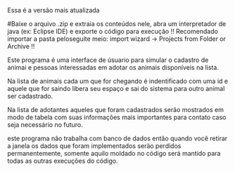 Essa é a versão mais atualizada

#Baixe o arquivo .zip e extraia os conteúdos nele, abra um interpretador de java (ex: Eclipse IDE) e exporte o código para execução
!! Recomendado importar a pasta peloseguite meio: import wizard -> Projects from Folder or Archive !!

Este programa é uma interface de úsuario para simular o cadastro de animai e pessoas interessadas em adotar os animais disponíveis na lista.

Na lista de animais cada um que for chegando é indentificado com uma id e aquele que for saindo libera seu espaço e sai do sistema
para outro animal ser cadastrado.

Na lista de adotantes aqueles que foram cadastrados serão mostrados em modo de tabela com suas informações mais importantes para contato
caso seja necessário no futuro.

este programa não trabalha com banco de dados então quando você retirar a janela os dados que foram implementados serão perdidos permanentemente,
somente aquilo moldado no código será mantido para todas as outras execuções do código.


